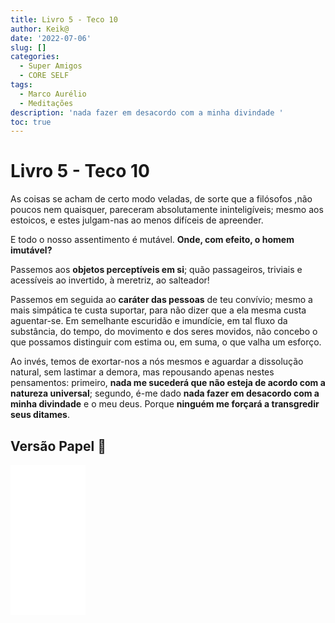 ```yaml
---
title: Livro 5 - Teco 10
author: Keik@
date: '2022-07-06'
slug: []
categories:
  - Super Amigos
  - CORE SELF
tags:
  - Marco Aurélio
  - Meditações
description: 'nada fazer em desacordo com a minha divindade '
toc: true
---
```


# Livro 5 - Teco 10

As coisas se acham de certo modo veladas, de sorte que a filósofos ,não poucos nem quaisquer, pareceram absolutamente ininteligíveis; mesmo aos estoicos, e estes julgam-nas ao menos difíceis de apreender.

E todo o nosso assentimento é mutável. **Onde, com efeito, o homem imutável?**

Passemos aos **objetos perceptíveis em si**; quão passageiros, triviais e acessíveis ao invertido, à meretriz, ao salteador!

Passemos em seguida ao **caráter das pessoas** de teu convívio; mesmo a mais simpática te custa suportar, para não dizer que a ela mesma custa aguentar-se. Em semelhante escuridão e imundície, em tal fluxo da substância, do tempo, do movimento e dos seres movidos, não concebo o que possamos distinguir com estima ou, em suma, o que valha um esforço.

Ao invés, temos de exortar-nos a nós mesmos e aguardar a dissolução natural, sem lastimar a demora, mas repousando apenas nestes pensamentos: primeiro, **nada me sucederá que não esteja de acordo com a natureza universal**; segundo, é-me dado **nada fazer em desacordo com a minha divindade** e o meu deus. Porque **ninguém me forçará a transgredir seus ditames**.

## Versão Papel :book:
<iframe style="width:120px;height:240px;" marginwidth="0" marginheight="0" scrolling="no" frameborder="0" src="//ws-na.amazon-adsystem.com/widgets/q?ServiceVersion=20070822&OneJS=1&Operation=GetAdHtml&MarketPlace=BR&source=ss&ref=as_ss_li_til&ad_type=product_link&tracking_id=mundodekeika-20&language=pt_BR&marketplace=amazon&region=BR&placement=B092FVY4BB&asins=B092FVY4BB&linkId=37c5ec14221f61f811029aa88b520891&show_border=true&link_opens_in_new_window=true"></iframe>
